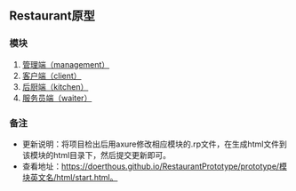 ## Restaurant原型
### 模块
>
1. [管理端（management）](https://doerthous.github.io/RestaurantPrototype/prototype/management/html/start.html)
2. [客户端（client）](https://doerthous.github.io/RestaurantPrototype/prototype/client/html/start.html)
3. [后厨端（kitchen）](https://doerthous.github.io/RestaurantPrototype/prototype/kitchen/html/start.html)
4. [服务员端（waiter）](https://doerthous.github.io/RestaurantPrototype/prototype/waiter/html/start.html)
### 备注
>
- 更新说明：将项目检出后用axure修改相应模块的.rp文件，在生成html文件到该模块的html目录下，然后提交更新即可。
- 查看地址：https://doerthous.github.io/RestaurantPrototype/prototype/模块英文名/html/start.html。
